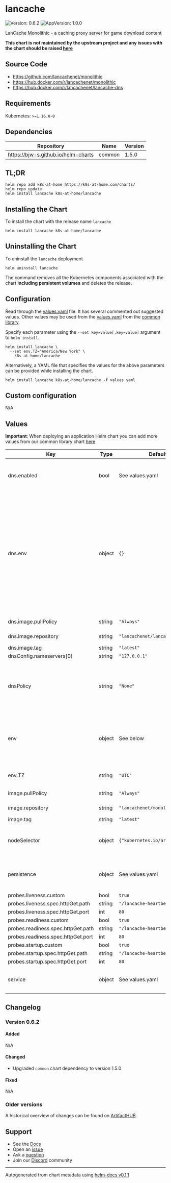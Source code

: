 # lancache

![Version: 0.6.2](https://img.shields.io/badge/Version-0.6.2-informational?style=flat-square) ![AppVersion: 1.0.0](https://img.shields.io/badge/AppVersion-1.0.0-informational?style=flat-square)

LanCache Monolithic - a caching proxy server for game download content

**This chart is not maintained by the upstream project and any issues with the chart should be raised [here](https://github.com/k8s-at-home/charts/issues/new/choose)**

## Source Code

* <https://github.com/lancachenet/monolithic>
* <https://hub.docker.com/r/lancachenet/monolithic>
* <https://hub.docker.com/r/lancachenet/lancache-dns>

## Requirements

Kubernetes: `>=1.16.0-0`

## Dependencies

| Repository | Name | Version |
|------------|------|---------|
| https://bjw-s.github.io/helm-charts | common | 1.5.0 |

## TL;DR

```console
helm repo add k8s-at-home https://k8s-at-home.com/charts/
helm repo update
helm install lancache k8s-at-home/lancache
```

## Installing the Chart

To install the chart with the release name `lancache`

```console
helm install lancache k8s-at-home/lancache
```

## Uninstalling the Chart

To uninstall the `lancache` deployment

```console
helm uninstall lancache
```

The command removes all the Kubernetes components associated with the chart **including persistent volumes** and deletes the release.

## Configuration

Read through the [values.yaml](./values.yaml) file. It has several commented out suggested values.
Other values may be used from the [values.yaml](https://github.com/k8s-at-home/library-charts/tree/main/charts/stable/common/values.yaml) from the [common library](https://github.com/k8s-at-home/library-charts/tree/main/charts/stable/common).

Specify each parameter using the `--set key=value[,key=value]` argument to `helm install`.

```console
helm install lancache \
  --set env.TZ="America/New York" \
    k8s-at-home/lancache
```

Alternatively, a YAML file that specifies the values for the above parameters can be provided while installing the chart.

```console
helm install lancache k8s-at-home/lancache -f values.yaml
```

## Custom configuration

N/A

## Values

**Important**: When deploying an application Helm chart you can add more values from our common library chart [here](https://github.com/k8s-at-home/library-charts/tree/main/charts/stable/common)

| Key | Type | Default | Description |
|-----|------|---------|-------------|
| dns.enabled | bool | See values.yaml | Enable and configure LanCache DNS sidecar and service. |
| dns.env | object | `{}` | environment variables. See more environment variables in the [LanCache DNS documentation](https://lancache.net/docs/containers/dns/variables/). Most variables are inherited from the top-level `env`. `LANCACHE_IP` is auto-generated from the `loadBalancerIP` of the `main` service if specified. |
| dns.image.pullPolicy | string | `"Always"` | image pull policy |
| dns.image.repository | string | `"lancachenet/lancache-dns"` | image repository |
| dns.image.tag | string | `"latest"` | image tag |
| dnsConfig.nameservers[0] | string | `"127.0.0.1"` |  |
| dnsPolicy | string | `"None"` | LanCache uses custom upstream nameservers, overridable with the `UPSTREAM_DNS` variable. |
| env | object | See below | environment variables. See more environment variables in the [LanCache Monolithic documentation](https://lancache.net/docs/containers/monolithic/variables/). |
| env.TZ | string | `"UTC"` | Set the container timezone |
| image.pullPolicy | string | `"Always"` | image pull policy |
| image.repository | string | `"lancachenet/monolithic"` | image repository |
| image.tag | string | `"latest"` | image tag |
| nodeSelector | object | `{"kubernetes.io/arch":"amd64"}` | The official LanCache image is only available for x86_64. |
| persistence | object | See values.yaml | Configure persistence settings for the chart under this key. |
| probes.liveness.custom | bool | `true` |  |
| probes.liveness.spec.httpGet.path | string | `"/lancache-heartbeat"` |  |
| probes.liveness.spec.httpGet.port | int | `80` |  |
| probes.readiness.custom | bool | `true` |  |
| probes.readiness.spec.httpGet.path | string | `"/lancache-heartbeat"` |  |
| probes.readiness.spec.httpGet.port | int | `80` |  |
| probes.startup.custom | bool | `true` |  |
| probes.startup.spec.httpGet.path | string | `"/lancache-heartbeat"` |  |
| probes.startup.spec.httpGet.port | int | `80` |  |
| service | object | See values.yaml | Configures service settings for the chart. |

## Changelog

### Version 0.6.2

#### Added

N/A

#### Changed

* Upgraded `common` chart dependency to version 1.5.0

#### Fixed

N/A

### Older versions

A historical overview of changes can be found on [ArtifactHUB](https://artifacthub.io/packages/helm/k8s-at-home/lancache?modal=changelog)

## Support

- See the [Docs](https://docs.k8s-at-home.com/our-helm-charts/getting-started/)
- Open an [issue](https://github.com/k8s-at-home/charts/issues/new/choose)
- Ask a [question](https://github.com/k8s-at-home/organization/discussions)
- Join our [Discord](https://discord.gg/sTMX7Vh) community

----------------------------------------------
Autogenerated from chart metadata using [helm-docs v0.1.1](https://github.com/k8s-at-home/helm-docs/releases/v0.1.1)
